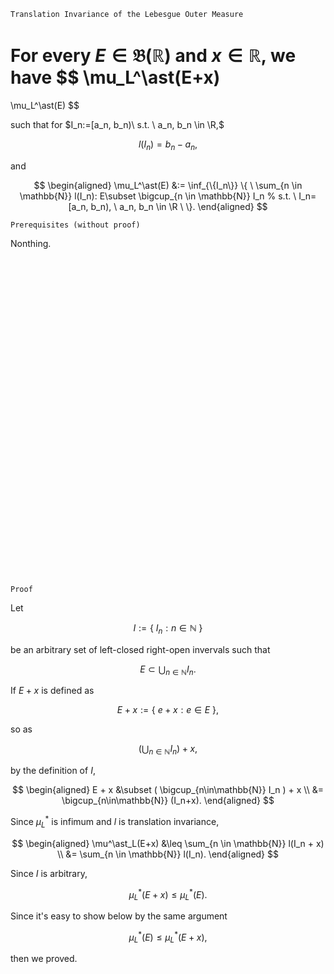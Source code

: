 ```
Translation Invariance of the Lebesgue Outer Measure
```

For every
$E \in \mathfrak{B}(\mathbb{R})$ and $x\in \mathbb{R}$, we have
$$
\mu_L^\ast(E+x)
=
\mu_L^\ast(E)
$$

such that for $I_n:=[a_n, b_n)\ s.t. \ a_n, b_n \in \R,$

$$
l(I_n)= b_n - a_n,
$$

and

$$
\begin{aligned}
\mu_L^\ast(E)
&:=
\inf_{\{I_n\}}
\{ \ 
    \sum_{n \in \mathbb{N}}
    l(I_n): E\subset \bigcup_{n \in \mathbb{N}} I_n 
    % s.t. \ I_n=[a_n, b_n), \ a_n, b_n \in \R
\ \}.
\end{aligned}
$$

```
Prerequisites (without proof)
```
Nonthing.

<br>
<br>
<br>
<br>
<br>
<br>
<br>
<br>
<br>
<br>
<br>
<br>
<br>
<br>
<br>
<br>
<br>
<br>
<br>
<br>
<br>
<br>
<br>
<br>
<br>
<br>
<br>
<br>
<br>
<br>

```
Proof
```

Let

$$
I:=
\{ \ 
    I_n: n \in \mathbb{N} 
\ \}
$$

be an arbitrary set of left-closed right-open invervals such that

$$
E
\subset
\bigcup_{n \in \mathbb{N}}
I_n.
$$

If $E+x$ is defined as

$$
E+x := \{ \ e+x: e \in E \ \},
$$

so as 

$$
(
    \bigcup_{n\in\mathbb{N}}I_n
)  + x,
$$

by the definition of $I$,

$$
\begin{aligned}
E + x
&\subset
(
    \bigcup_{n\in\mathbb{N}}
    I_n
) + x \\
&=
\bigcup_{n\in\mathbb{N}}
(I_n+x).
\end{aligned}
$$

Since $\mu^\ast_L$ is infimum and $l$ is translation invariance,

$$
\begin{aligned}
\mu^\ast_L(E+x)
&\leq
\sum_{n \in \mathbb{N}}
l(I_n + x) \\
&=
\sum_{n \in \mathbb{N}}
l(I_n).
\end{aligned}
$$

Since $I$ is arbitrary,

$$
\mu^\ast_L(E+x)
\leq
\mu^\ast_L(E).
$$

Since it's easy to show below by the same argument

$$
\mu^\ast_L(E)
\leq
\mu^\ast_L(E+x),
$$

then we proved.